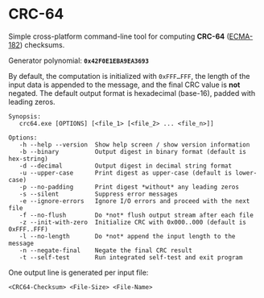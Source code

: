 CRC-64
======

Simple cross-platform command-line tool for computing **CRC-64** ([ECMA-182](https://www.ecma-international.org/wp-content/uploads/ECMA-182_1st_edition_december_1992.pdf)) checksums.

Generator polynomial: **`0x42F0E1EBA9EA3693`**

By default, the computation is initialized with `0xFFF…FFF`, the length of the input data is appended to the message, and the final CRC value is **not** negated. The default output format is hexadecimal (base-16), padded with leading zeros.

```
Synopsis:
   crc64.exe [OPTIONS] [<file_1> [<file_2> ... <file_n>]]

Options:
   -h --help --version  Show help screen / show version information
   -b --binary          Output digest in binary format (default is hex-string)
   -d --decimal         Output digest in decimal string format
   -u --upper-case      Print digest as upper-case (default is lower-case)
   -p --no-padding      Print digest *without* any leading zeros
   -s --silent          Suppress error messages
   -e --ignore-errors   Ignore I/O errors and proceed with the next file
   -f --no-flush        Do *not* flush output stream after each file
   -z --init-with-zero  Initialize CRC with 0x000..000 (default is 0xFFF..FFF)
   -l --no-length       Do *not* append the input length to the message
   -n --negate-final    Negate the final CRC result
   -t --self-test       Run integrated self-test and exit program
```

One output line is generated per input file:
```
<CRC64-Checksum> <File-Size> <File-Name>
```
